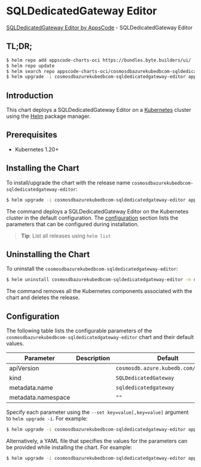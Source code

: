 # SQLDedicatedGateway Editor

[SQLDedicatedGateway Editor by AppsCode](https://appscode.com) - SQLDedicatedGateway Editor

## TL;DR;

```bash
$ helm repo add appscode-charts-oci https://bundles.byte.builders/ui/
$ helm repo update
$ helm search repo appscode-charts-oci/cosmosdbazurekubedbcom-sqldedicatedgateway-editor --version=v0.10.0
$ helm upgrade -i cosmosdbazurekubedbcom-sqldedicatedgateway-editor appscode-charts-oci/cosmosdbazurekubedbcom-sqldedicatedgateway-editor -n default --create-namespace --version=v0.10.0
```

## Introduction

This chart deploys a SQLDedicatedGateway Editor on a [Kubernetes](http://kubernetes.io) cluster using the [Helm](https://helm.sh) package manager.

## Prerequisites

- Kubernetes 1.20+

## Installing the Chart

To install/upgrade the chart with the release name `cosmosdbazurekubedbcom-sqldedicatedgateway-editor`:

```bash
$ helm upgrade -i cosmosdbazurekubedbcom-sqldedicatedgateway-editor appscode-charts-oci/cosmosdbazurekubedbcom-sqldedicatedgateway-editor -n default --create-namespace --version=v0.10.0
```

The command deploys a SQLDedicatedGateway Editor on the Kubernetes cluster in the default configuration. The [configuration](#configuration) section lists the parameters that can be configured during installation.

> **Tip**: List all releases using `helm list`

## Uninstalling the Chart

To uninstall the `cosmosdbazurekubedbcom-sqldedicatedgateway-editor`:

```bash
$ helm uninstall cosmosdbazurekubedbcom-sqldedicatedgateway-editor -n default
```

The command removes all the Kubernetes components associated with the chart and deletes the release.

## Configuration

The following table lists the configurable parameters of the `cosmosdbazurekubedbcom-sqldedicatedgateway-editor` chart and their default values.

|     Parameter      | Description |                     Default                     |
|--------------------|-------------|-------------------------------------------------|
| apiVersion         |             | <code>cosmosdb.azure.kubedb.com/v1alpha1</code> |
| kind               |             | <code>SQLDedicatedGateway</code>                |
| metadata.name      |             | <code>sqldedicatedgateway</code>                |
| metadata.namespace |             | <code>""</code>                                 |


Specify each parameter using the `--set key=value[,key=value]` argument to `helm upgrade -i`. For example:

```bash
$ helm upgrade -i cosmosdbazurekubedbcom-sqldedicatedgateway-editor appscode-charts-oci/cosmosdbazurekubedbcom-sqldedicatedgateway-editor -n default --create-namespace --version=v0.10.0 --set apiVersion=cosmosdb.azure.kubedb.com/v1alpha1
```

Alternatively, a YAML file that specifies the values for the parameters can be provided while
installing the chart. For example:

```bash
$ helm upgrade -i cosmosdbazurekubedbcom-sqldedicatedgateway-editor appscode-charts-oci/cosmosdbazurekubedbcom-sqldedicatedgateway-editor -n default --create-namespace --version=v0.10.0 --values values.yaml
```
